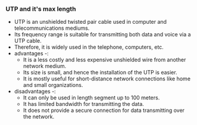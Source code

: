 <h3> UTP and it's max length </h3>

- UTP is an unshielded twisted pair cable used in computer and telecommunications mediums. 
- Its frequency range is suitable for transmitting both data and voice via a UTP cable. 
- Therefore, it is widely used in the telephone, computers, etc.
- advantages -:
    - It is a less costly and less expensive unshielded wire from another network medium.
    - Its size is small, and hence the installation of the UTP is easier.
    - It is mostly useful for short-distance network connections like home and small organizations.
- disadvantages -:
    - It can only be used in length segment up to 100 meters.
    - It has limited bandwidth for transmitting the data.
    - It does not provide a secure connection for data transmitting over the network.